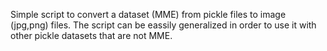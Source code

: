 Simple script to convert a dataset (MME) from pickle files to image (jpg,png) files.
The script can be eassily generalized in order to use it with other pickle datasets that are not MME.
